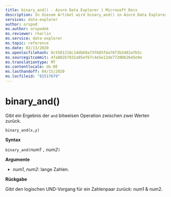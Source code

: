 ```yaml
---
title: binary_and() - Azure Data Explorer | Microsoft Docs
description: In diesem Artikel wird binary_and() in Azure Data Explorer beschrieben.
services: data-explorer
author: orspod
ms.author: orspodek
ms.reviewer: rkarlin
ms.service: data-explorer
ms.topic: reference
ms.date: 02/13/2020
ms.openlocfilehash: 8c5501218c1ddb69a73f685fda78f3b3482afb5c
ms.sourcegitcommit: 47a002b7032a05ef67c4e5e12de7720062645e9e
ms.translationtype: MT
ms.contentlocale: de-DE
ms.lasthandoff: 04/15/2020
ms.locfileid: "81517679"
---
```

# <a name="binary_and"></a>binary_and()

Gibt ein Ergebnis der `and` bitweisen Operation zwischen zwei Werten zurück.

```kusto
binary_and(x,y) 
```

**Syntax**

`binary_and(`*num1* `,` *num2*`)`

**Argumente**

* *num1*, *num2*: lange Zahlen.

**Rückgabe**

Gibt den logischen UND-Vorgang für ein Zahlenpaar zurück: num1 & num2.